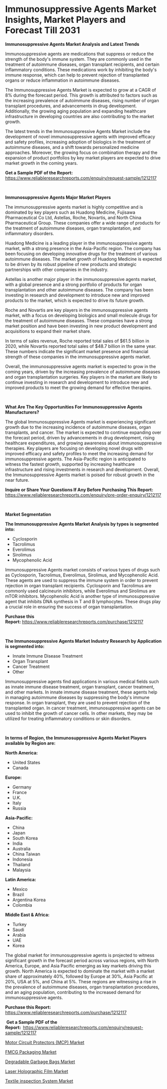 <p><h1>Immunosuppressive Agents Market Insights, Market Players and Forecast Till 2031</h1></p><p><strong>Immunosuppressive Agents Market Analysis and Latest Trends</strong></p>
<p><p>Immunosuppressive agents are medications that suppress or reduce the strength of the body's immune system. They are commonly used in the treatment of autoimmune diseases, organ transplant recipients, and certain inflammatory conditions. These medications work by inhibiting the body's immune response, which can help to prevent rejection of transplanted organs or reduce inflammation in autoimmune diseases.</p><p>The Immunosuppressive Agents Market is expected to grow at a CAGR of 8% during the forecast period. This growth is attributed to factors such as the increasing prevalence of autoimmune diseases, rising number of organ transplant procedures, and advancements in drug development. Additionally, the growing aging population and expanding healthcare infrastructure in developing countries are also contributing to the market growth.</p><p>The latest trends in the Immunosuppressive Agents Market include the development of novel immunosuppressive agents with improved efficacy and safety profiles, increasing adoption of biologics in the treatment of autoimmune diseases, and a shift towards personalized medicine approaches. Moreover, the growing focus on combination therapy and the expansion of product portfolios by key market players are expected to drive market growth in the coming years.</p></p>
<p><strong>Get a Sample PDF of the Report:&nbsp;</strong> <a href="https://www.reliableresearchreports.com/enquiry/request-sample/1212117">https://www.reliableresearchreports.com/enquiry/request-sample/1212117</a></p>
<p>&nbsp;</p>
<p><strong>Immunosuppressive Agents Major Market Players</strong></p>
<p><p>The immunosuppressive agents market is highly competitive and is dominated by key players such as Huadong Medicine, Fujisawa Pharmaceutical Co Ltd, Astellas, Roche, Novartis, and North China Pharmaceutical Group. These companies offer a wide range of products for the treatment of autoimmune diseases, organ transplantation, and inflammatory disorders.</p><p>Huadong Medicine is a leading player in the immunosuppressive agents market, with a strong presence in the Asia-Pacific region. The company has been focusing on developing innovative drugs for the treatment of various autoimmune diseases. The market growth of Huadong Medicine is expected to be driven by its robust pipeline of new products and strategic partnerships with other companies in the industry.</p><p>Astellas is another major player in the immunosuppressive agents market, with a global presence and a strong portfolio of products for organ transplantation and other autoimmune diseases. The company has been investing in research and development to introduce new and improved products to the market, which is expected to drive its future growth.</p><p>Roche and Novartis are key players in the immunosuppressive agents market, with a focus on developing biologics and small molecule drugs for the treatment of autoimmune diseases. These companies have a strong market position and have been investing in new product development and acquisitions to expand their market share.</p><p>In terms of sales revenue, Roche reported total sales of $61.5 billion in 2020, while Novartis reported total sales of $48.7 billion in the same year. These numbers indicate the significant market presence and financial strength of these companies in the immunosuppressive agents market.</p><p>Overall, the immunosuppressive agents market is expected to grow in the coming years, driven by the increasing prevalence of autoimmune diseases and organ transplantation surgeries. Key players in the market are likely to continue investing in research and development to introduce new and improved products to meet the growing demand for effective therapies.</p></p>
<p>&nbsp;</p>
<p><strong>What Are The Key Opportunities For Immunosuppressive Agents Manufacturers?</strong></p>
<p><p>The global Immunosuppressive Agents market is experiencing significant growth due to the increasing incidence of autoimmune diseases, organ transplants, and cancer. The market is expected to continue expanding over the forecast period, driven by advancements in drug development, rising healthcare expenditures, and growing awareness about immunosuppressive therapies. Key players are focusing on developing novel drugs with improved efficacy and safety profiles to meet the increasing demand for immunosuppressive agents. The Asia-Pacific region is anticipated to witness the fastest growth, supported by increasing healthcare infrastructure and rising investments in research and development. Overall, the Immunosuppressive Agents market is poised for robust growth in the near future.</p></p>
<p><strong>Inquire or Share Your Questions If Any Before Purchasing This Report:</strong> <a href="https://www.reliableresearchreports.com/enquiry/pre-order-enquiry/1212117">https://www.reliableresearchreports.com/enquiry/pre-order-enquiry/1212117</a></p>
<p>&nbsp;</p>
<p><strong>Market Segmentation</strong></p>
<p><strong>The Immunosuppressive Agents Market Analysis by types is segmented into:</strong></p>
<p><ul><li>Cyclosporin</li><li>Tacrolimus</li><li>Everolimus</li><li>Sirolimus</li><li>Mycophenolic Acid</li></ul></p>
<p><p>Immunosuppressive Agents market consists of various types of drugs such as Cyclosporin, Tacrolimus, Everolimus, Sirolimus, and Mycophenolic Acid. These agents are used to suppress the immune system in order to prevent rejection in organ transplant recipients. Cyclosporin and Tacrolimus are commonly used calcineurin inhibitors, while Everolimus and Sirolimus are mTOR inhibitors. Mycophenolic Acid is another type of immunosuppressive agent that inhibits DNA synthesis in T and B lymphocytes. These drugs play a crucial role in ensuring the success of organ transplantation.</p></p>
<p><strong>Purchase this Report:&nbsp;</strong><a href="https://www.reliableresearchreports.com/purchase/1212117">https://www.reliableresearchreports.com/purchase/1212117</a></p>
<p>&nbsp;</p>
<p><strong>The Immunosuppressive Agents Market Industry Research by Application is segmented into:</strong></p>
<p><ul><li>Innate Immune Disease Treatment</li><li>Organ Transplant</li><li>Cancer Treatment</li><li>Other</li></ul></p>
<p><p>Immunosuppressive agents find applications in various medical fields such as innate immune disease treatment, organ transplant, cancer treatment, and other markets. In innate immune disease treatment, these agents help in managing autoimmune diseases by suppressing the body's immune response. In organ transplant, they are used to prevent rejection of the transplanted organ. In cancer treatment, immunosuppressive agents can be used to inhibit the growth of cancer cells. In other markets, they may be utilized for treating inflammatory conditions or skin disorders.</p></p>
<p>&nbsp;</p>
<p><strong>In terms of Region, the Immunosuppressive Agents Market Players available by Region are:</strong></p>
<p>
    <p> <strong> North America: </strong>
        <ul>
            <li>United States</li>
            <li>Canada</li>
        </ul>
        </p> 
    <p> <strong> Europe: </strong>
        <ul>
            <li>Germany</li>
            <li>France</li>
            <li>U.K.</li>
            <li>Italy</li>
            <li>Russia</li>
        </ul>
        </p> 
    <p> <strong> Asia-Pacific: </strong>
        <ul>
            <li>China</li>
            <li>Japan</li>
            <li>South Korea</li>
            <li>India</li>
            <li>Australia</li>
            <li>China Taiwan</li>
            <li>Indonesia</li>
            <li>Thailand</li>
            <li>Malaysia</li>
        </ul>
        </p> 
    <p> <strong> Latin America: </strong>
        <ul>
            <li>Mexico</li>
            <li>Brazil</li>
            <li>Argentina Korea</li>
            <li>Colombia</li>
        </ul>
        </p> 
    <p> <strong> Middle East & Africa: </strong>
        <ul>
            <li>Turkey</li>
            <li>Saudi</li>
            <li>Arabia</li>
            <li>UAE</li>
            <li>Korea</li>
        </ul>
    </p>
    </p>
<p><p>The global market for immunosuppressive agents is projected to witness significant growth in the forecast period across various regions, with North America, Europe, and Asia Pacific emerging as key markets driving this growth. North America is expected to dominate the market with a market share of approximately 40%, followed by Europe at 30%, Asia Pacific at 20%, USA at 5%, and China at 5%. These regions are witnessing a rise in the prevalence of autoimmune diseases, organ transplantation procedures, and an aging population, contributing to the increased demand for immunosuppressive agents.</p></p>
<p><strong>Purchase this Report: </strong><a href="https://www.reliableresearchreports.com/purchase/1212117">https://www.reliableresearchreports.com/purchase/1212117</a></p>
<p>&nbsp;<strong>Get a Sample PDF of the Report:&nbsp;&nbsp;</strong><a href="https://www.reliableresearchreports.com/enquiry/request-sample/1212117">https://www.reliableresearchreports.com/enquiry/request-sample/1212117</a></p>
<p><strong></strong></p>
<p><p><a href="https://github.com/nathandecarvalho/Market-Research-Report-List-2/blob/main/motor-circuit-protectors-mcp-market.md">Motor Circuit Protectors (MCP) Market</a></p><p><a href="https://medium.com/p/2b7b7079d3e1/edit">FMCG Packaging Market</a></p><p><a href="https://medium.com/@floyziemann8756/degradable-garbage-bags-market-share-evolution-and-market-growth-trends-2024-2031-f99e3461615a">Degradable Garbage Bags Market</a></p><p><a href="https://medium.com/@floyziemann8756/laser-holographic-film-market-comprehensive-assessment-by-type-application-and-geography-f1607ec12020">Laser Holographic Film Market</a></p><p><a href="https://github.com/kosella/Market-Research-Report-List-2/blob/main/textile-inspection-system-market.md">Textile inspection System Market</a></p></p>